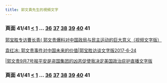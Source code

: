 ```yaml
---
title: 郭文貴先生的視頻文字
---
```


### 頁面 41/41 [**<**](/miles/vid-txt/page40) [1](/miles/vid-txt/index) ... [36](/miles/vid-txt/page36) [37](/miles/vid-txt/page37) [38](/miles/vid-txt/page38) [39](/miles/vid-txt/page39) [40](/miles/vid-txt/page40) **41**

[郭宝胜专访曹长青( 郭文贵爆料对中国政局与民主运动的巨大意义（视频文字版）](/miles/vid-txt/2018/04/20180418-8737769596242434513)

[袁红冰: 郭文贵事件对中国未来的价值&#124;郭宝胜访谈文字版2017-6-24](/miles/vid-txt/2018/04/20180418-8213280584796437424)

[&#124;郭文贵9月7号报平安是盗国集团的凶恶促使我决定美国政治庇护直播文字版](/miles/vid-txt/2018/04/20180418-3180317526840992396)


### 頁面 41/41 [**<**](/miles/vid-txt/page40) [1](/miles/vid-txt/index) ... [36](/miles/vid-txt/page36) [37](/miles/vid-txt/page37) [38](/miles/vid-txt/page38) [39](/miles/vid-txt/page39) [40](/miles/vid-txt/page40) **41**
